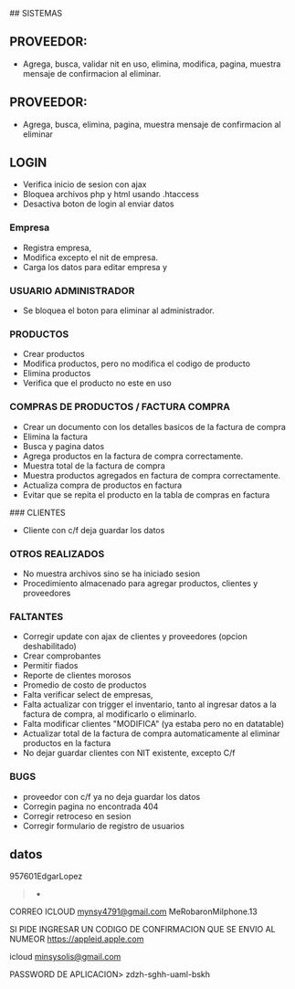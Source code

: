## SISTEMAS

## PROVEEDOR:
- Agrega, busca, validar nit en uso, elimina, modifica, pagina, muestra mensaje de confirmacion al eliminar.

## PROVEEDOR:
- Agrega, busca, elimina, pagina, muestra mensaje de confirmacion al eliminar

## LOGIN
- Verifica inicio de sesion con ajax 
- Bloquea archivos php y html usando .htaccess
- Desactiva boton de login al enviar datos

### Empresa
- Registra empresa, 
- Modifica excepto el nit de empresa.
- Carga los datos para editar empresa y 

### USUARIO ADMINISTRADOR
- Se bloquea el boton para eliminar al administrador.

### PRODUCTOS
- Crear productos
- Modifica productos, pero no modifica el codigo de producto
- Elimina productos
- Verifica que el producto no este en uso

### COMPRAS DE PRODUCTOS / FACTURA COMPRA
- Crear un documento con los detalles basicos de la factura de compra
- Elimina la factura
- Busca y pagina datos
- Agrega productos en la factura de compra correctamente.
- Muestra total de la factura de compra
- Muestra productos agregados en factura de compra correctamente.
- Actualiza compra de productos en factura
- Evitar que se repita el producto en la tabla de compras en factura

### CLIENTES
- Cliente con c/f deja guardar los datos

### OTROS REALIZADOS
- No muestra archivos sino se ha iniciado sesion
- Procedimiento almacenado para agregar productos, clientes y proveedores


### FALTANTES 
- Corregir update con ajax de clientes y proveedores (opcion deshabilitado)
- Crear comprobantes
- Permitir fiados
- Reporte de clientes morosos
- Promedio de costo de productos 
- Falta verificar select de empresas, 
- Falta actualizar con trigger el inventario, tanto al ingresar datos a la factura de compra, al modificarlo o eliminarlo.
- Falta modificar clientes "MODIFICA" (ya estaba pero no en datatable)
- Actualizar total de la factura de compra automaticamente al eliminar productos en la factura
- No dejar guardar clientes con NIT existente, excepto C/f

### BUGS
-  proveedor con c/f ya no deja guardar los datos
- Corregin pagina no encontrada 404
- Corregir retroceso en sesion
- Corregir formulario de registro de usuarios


## datos
957601EdgarLopez 
> - 
CORREO ICLOUD
mynsy4791@gmail.com
MeRobaronMiIphone.13


SI PIDE INGRESAR UN CODIGO DE CONFIRMACION QUE SE ENVIO AL NUMEOR
https://appleid.apple.com


icloud
minsysolis@gmail.com


PASSWORD DE APLICACION>
zdzh-sghh-uaml-bskh

